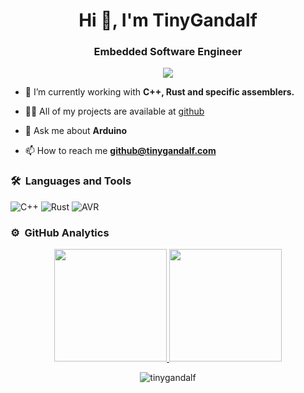 <h1 align="center">Hi 👋, I'm TinyGandalf</h1>
<h3 align="center">Embedded Software Engineer</h3>

<p align="center">
  <img src="https://komarev.com/ghpvc/?username=tinygandalf&color=red&style=for-the-badge">
</p>

- 🌱 I’m currently working with **C++, Rust and specific assemblers.**

- 👨‍💻 All of my projects are available at [github](https://github.com/tinygandalf?tab=repositories)

- 💬 Ask me about **Arduino**

- 📫 How to reach me **github@tinygandalf.com**


### 🛠 &nbsp;Languages and Tools

![C++](https://img.shields.io/badge/-C++-00427e?style=for-the-badge&logo=cplusplus&logoColor=000000&labelColor=%23F7DF1C&color=%23FFCE5A)
![Rust](https://img.shields.io/badge/-Rust-f04801?style=for-the-badge&logo=rust&logoColor=white)
![AVR](https://img.shields.io/badge/-AVR-006caa?style=for-the-badge&logo=avr&logoColor=white)
<br/>

### ⚙️ &nbsp;GitHub Analytics

<p align="center">
  <a href="https://github.com/tinygandalf">
    <img height="180em" src="https://github-readme-stats-eight-theta.vercel.app/api?username=tinygandalf&show_icons=true&theme=nord&include_all_commits=true&hide_border=true&count_private=true"/>
    <img height="180em" src="https://github-readme-stats-eight-theta.vercel.app/api/top-langs/?username=tinygandalf&layout=compact&theme=nord&include_all_commits=true&hide_border=true&count_private=true"/>
  </a>
</p>
<p align="center">
  <img align="center" src="http://github-readme-streak-stats.herokuapp.com/?user=tinygandalf&theme=nord&hide_border=true&currStreakNum=DDDDDD&sideNums=DD9815&" alt="tinygandalf" />
 </p>
